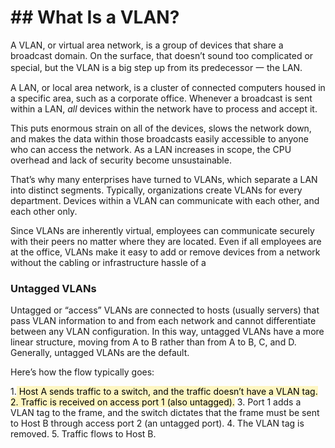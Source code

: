 # ## **What Is a VLAN?**

A VLAN, or virtual area network, is a group of devices that share a broadcast domain. On the surface, that doesn’t sound too complicated or special, but the VLAN is a big step up from its predecessor 一 the LAN.

A LAN, or local area network, is a cluster of connected computers housed in a specific area, such as a corporate office. Whenever a broadcast is sent within a LAN, _all_ devices within the network have to process and accept it. 

This puts enormous strain on all of the devices, slows the network down, and makes the data within those broadcasts easily accessible to anyone who can access the network. As a LAN increases in scope, the CPU overhead and lack of security become unsustainable.

That’s why many enterprises have turned to VLANs, which separate a LAN into distinct segments. Typically, organizations create VLANs for every department. Devices within a VLAN can communicate with each other, and each other only. 

Since VLANs are inherently virtual, employees can communicate securely with their peers no matter where they are located. Even if all employees are at the office, VLANs make it easy to add or remove devices from a network without the cabling or infrastructure hassle of a

### Untagged VLANs

Untagged or “access” VLANs are connected to hosts (usually servers) that pass VLAN information to and from each network and cannot differentiate between any VLAN configuration. In this way, untagged VLANs have a more linear structure, moving from A to B rather than from A to B, C, and D. Generally, untagged VLANs are the default.

Here’s how the flow typically goes:

1.<mark style="background: #FFF3A3A6;"> Host A sends traffic to a switch, and the traffic doesn’t have a VLAN tag.
2. Traffic is received on access port 1 (also untagged).</mark>
3. Port 1 adds a VLAN tag to the frame, and the switch dictates that the frame must be sent to Host B through access port 2 (an untagged port).
4. The VLAN tag is removed.
5. Traffic flows to Host B.
